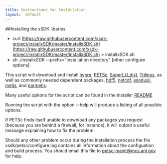 ```yaml
---
title: Instructions for Installation
layout:  default
---
```


##Installing the xSDK libaries


  * curl [https://raw.githubusercontent.com/xsdk-project/installxSDK/master/installxSDK.sh](https://raw.githubusercontent.com/xsdk-project/installxSDK/master/installxSDK.sh)  >  installxSDK.sh
  * sh ./installxSDK \-\-prefix=\"installation directory\" [other configure options]


This script will download and install
[hypre](https://computation.llnl.gov/project/linear_solvers/software.php),
[PETSc](http://www.mcs.anl.gov),
[SuperLU_dist](http://crd-legacy.lbl.gov/~xiaoye/SuperLU/#superlu_dist),
[Trilinos](http://trilinos.org),
as well as commonly needed dependent packages, 
[hdf5](https://www.hdfgroup.org/HDF5/),
[netcdf](http://www.unidata.ucar.edu/software/netcdf/),
[exodusii](https://github.com/gsjaardema/seacas),
[metis](http://glaros.dtc.umn.edu/gkhome/metis/metis/overview), and
[parmetis](http://glaros.dtc.umn.edu/gkhome/metis/parmetis/overview).

Many useful options for the script can be found in the installer [README](https://github.com/xsdk-project/installxSDK)

Running the script with the option \-\-help will produce a listing of all possible options.

If PETSc finds itself unable to download any packages you request (because you
are behind a firewall, for instance), it will output a useful message
explaining how to fix the problem:


Should any other problem occur during the installation process the
file xsdk/petsc/configure.log contains all information about the
configuation and build process. You should email this file to
petsc-maint@mcs.anl.gov for help.



